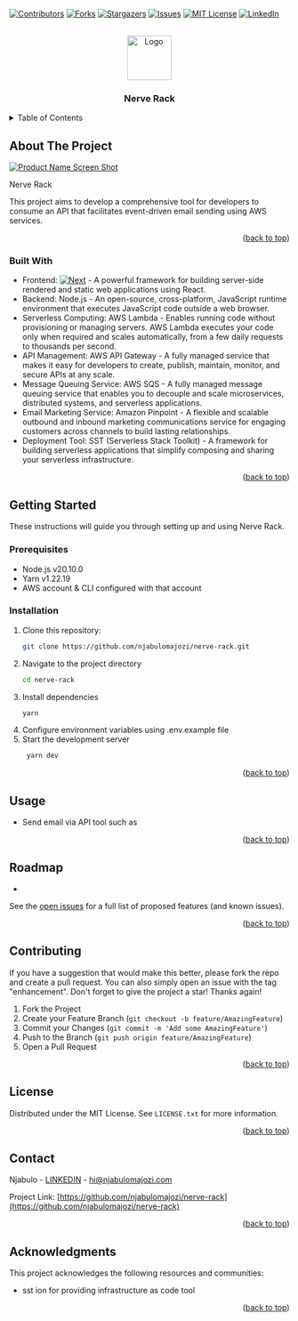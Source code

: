 <a name="readme-top"></a>
[![Contributors][contributors-shield]][contributors-url]
[![Forks][forks-shield]][forks-url]
[![Stargazers][stars-shield]][stars-url]
[![Issues][issues-shield]][issues-url]
[![MIT License][license-shield]][license-url]
[![LinkedIn][linkedin-shield]][linkedin-url]

<!-- PROJECT LOGO -->
<br />
<div align="center">
  <a href="https://github.com/njabulomajozi/nerve-rack">
    <img src="images/logo.png" alt="Logo" width="80" height="80">
  </a>

  <h3 align="center">Nerve Rack</h3>
</div>

<!-- TABLE OF CONTENTS -->
<details>
  <summary>Table of Contents</summary>
  <ol>
    <li>
      <a href="#about-the-project">About The Project</a>
      <ul>
        <li><a href="#built-with">Built With</a></li>
      </ul>
    </li>
    <li>
      <a href="#getting-started">Getting Started</a>
      <ul>
        <li><a href="#prerequisites">Prerequisites</a></li>
        <li><a href="#installation">Installation</a></li>
      </ul>
    </li>
    <li><a href="#usage">Usage</a></li>
    <li><a href="#roadmap">Roadmap</a></li>
    <li><a href="#contributing">Contributing</a></li>
    <li><a href="#license">License</a></li>
    <li><a href="#contact">Contact</a></li>
    <li><a href="#acknowledgments">Acknowledgments</a></li>
  </ol>
</details>



<!-- ABOUT THE PROJECT -->
## About The Project

[![Product Name Screen Shot][product-screenshot]]()

Nerve Rack

This project aims to develop a comprehensive tool for developers to consume an API that facilitates event-driven email sending using AWS services.

<p align="right">(<a href="#readme-top">back to top</a>)</p>

### Built With
* Frontend: [![Next][Next.js]][Next-url] - A powerful framework for building server-side rendered and static web applications using React.
* Backend: Node.js - An open-source, cross-platform, JavaScript runtime environment that executes JavaScript code outside a web browser.
* Serverless Computing: AWS Lambda - Enables running code without provisioning or managing servers. AWS Lambda executes your code only when required and scales automatically, from a few daily requests to thousands per second.
* API Management: AWS API Gateway - A fully managed service that makes it easy for developers to create, publish, maintain, monitor, and secure APIs at any scale.
* Message Queuing Service: AWS SQS - A fully managed message queuing service that enables you to decouple and scale microservices, distributed systems, and serverless applications.
* Email Marketing Service: Amazon Pinpoint - A flexible and scalable outbound and inbound marketing communications service for engaging customers across channels to build lasting relationships.
* Deployment Tool: SST (Serverless Stack Toolkit) - A framework for building serverless applications that simplify composing and sharing your serverless infrastructure.

<p align="right">(<a href="#readme-top">back to top</a>)</p>


<!-- GETTING STARTED -->
## Getting Started
These instructions will guide you through setting up and using Nerve Rack.

### Prerequisites
* Node.js v20.10.0
* Yarn v1.22.19
* AWS account & CLI configured with that account

### Installation

1. Clone this repository:
   ```sh
   git clone https://github.com/njabulomajozi/nerve-rack.git
   ```
2. Navigate to the project directory
    ```sh
   cd nerve-rack
   ```
3. Install dependencies
   ```sh
   yarn
   ```
4. Configure environment variables using .env.example file
5. Start the development server
   ```sh
    yarn dev
   ```

<p align="right">(<a href="#readme-top">back to top</a>)</p>


<!-- USAGE EXAMPLES -->
## Usage

* Send email via API tool such as 

<p align="right">(<a href="#readme-top">back to top</a>)</p>



<!-- ROADMAP -->
## Roadmap
* 

See the [open issues](https://github.com/njabulomajozi/nerve-rack/issues) for a full list of proposed features (and known issues).

<p align="right">(<a href="#readme-top">back to top</a>)</p>



<!-- CONTRIBUTING -->
## Contributing

If you have a suggestion that would make this better, please fork the repo and create a pull request. You can also simply open an issue with the tag "enhancement".
Don't forget to give the project a star! Thanks again!

1. Fork the Project
2. Create your Feature Branch (`git checkout -b feature/AmazingFeature`)
3. Commit your Changes (`git commit -m 'Add some AmazingFeature'`)
4. Push to the Branch (`git push origin feature/AmazingFeature`)
5. Open a Pull Request

<p align="right">(<a href="#readme-top">back to top</a>)</p>



<!-- LICENSE -->
## License

Distributed under the MIT License. See `LICENSE.txt` for more information.

<p align="right">(<a href="#readme-top">back to top</a>)</p>



<!-- CONTACT -->
## Contact

Njabulo - [LINKEDIN](https://www.linkedin.com/in/njabulomajozi) - hi@njabulomajozi.com

Project Link: [https://github.com/njabulomajozi/nerve-rack](https://github.com/njabulomajozi/nerve-rack)

<p align="right">(<a href="#readme-top">back to top</a>)</p>


<!-- ACKNOWLEDGMENTS -->
## Acknowledgments
This project acknowledges the following resources and communities:

- sst ion for providing infrastructure as code tool

<p align="right">(<a href="#readme-top">back to top</a>)</p>


<!-- MARKDOWN LINKS & IMAGES -->
<!-- https://www.markdownguide.org/basic-syntax/#reference-style-links -->
[contributors-shield]: https://img.shields.io/github/contributors/njabulomajozi/nerve-rack.svg?style=for-the-badge
[contributors-url]: https://github.com/njabulomajozi/nerve-rack/graphs/contributors
[forks-shield]: https://img.shields.io/github/forks/njabulomajozi/nerve-rack.svg?style=for-the-badge
[forks-url]: https://github.com/njabulomajozi/nerve-rack/network/members
[stars-shield]: https://img.shields.io/github/stars/njabulomajozi/nerve-rack.svg?style=for-the-badge
[stars-url]: https://github.com/njabulomajozi/nerve-rack/stargazers
[issues-shield]: https://img.shields.io/github/issues/njabulomajozi/nerve-rack.svg?style=for-the-badge
[issues-url]: https://github.com/njabulomajozi/nerve-rack/issues
[license-shield]: https://img.shields.io/github/license/njabulomajozi/nerve-rack.svg?style=for-the-badge
[license-url]: https://github.com/njabulomajozi/nerve-rack/blob/master/LICENSE.txt
[linkedin-shield]: https://img.shields.io/badge/-LinkedIn-black.svg?style=for-the-badge&logo=linkedin&colorB=555

[linkedin-url]: https://linkedin.com/in/njabulomajozi
[product-screenshot]: images/screenshot.png

[Next.js]: https://img.shields.io/badge/next.js-000000?style=for-the-badge&logo=nextdotjs&logoColor=white
[Next-url]: https://nextjs.org/
[React.js]: https://img.shields.io/badge/React-20232A?style=for-the-badge&logo=react&logoColor=61DAFB
[React-url]: https://reactjs.org/
[TypeScript]: https://w7.pngwing.com/pngs/915/519/png-transparent-typescript-hd-logo-thumbnail.pn
[TypeScript-url]: https://www.typescriptlang.org/
[Tailwind]: https://w7.pngwing.com/pngs/915/519/png-transparent-typescript-hd-logo-thumbnail.pn
[Tailwind-url]: https://reactjs.org/
[ShadUI]: https://w7.pngwing.com/pngs/915/519/png-transparent-typescript-hd-logo-thumbnail.pn
[ShadUI-url]: https://reactjs.org/
[Lodash]: https://w7.pngwing.com/pngs/915/519/png-transparent-typescript-hd-logo-thumbnail.pn
[Lodash-url]: https://reactjs.org/
